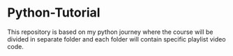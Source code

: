 # Python-Tutorial
This repository is based on my python journey where the course will be divided in separate folder and each folder will contain specific playlist video code.
